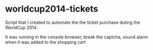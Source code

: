# worldcup2014-tickets

Script that I created to automate the the ticket purchase duting the WorldCup 2014.


It was running in the console browser, break the captcha, sound alarm when it was added to the shopping cart 
